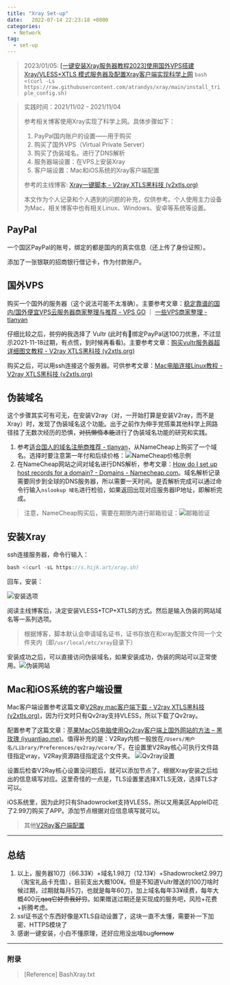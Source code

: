 ```yaml
---
title: "Xray Set-up"
date:   2022-07-14 22:23:18 +0800
categories: 
  - Network
tag:
  - set-up
---
```


> 2023/01/05: [[一键安装Xray服务器教程2023]使用国外VPS搭建 Xray/VLESS+XTLS 模式服务器及配置Xray客户端实现科学上网](https://iyideng.net/black-technology/cgfw/xray-xtls-one-click-script-building-and-using-tutorial.html) `bash <(curl -Ls https://raw.githubusercontent.com/atrandys/xray/main/install_triple_config.sh)`   


> 实践时间：2021/11/02 - 2021/11/04
>
> 参考相关博客使用Xray实现了科学上网。具体步骤如下：
>
> 1. PayPal国内账户的设置——用于购买
> 2. 购买了国外VPS（Virtual Private Server）
> 3. 购买了伪装域名，进行了DNS解析
> 4. 服务器端设置：在VPS上安装Xray
> 5. 客户端设置：Mac和iOS系统的Xray客户端配置
>
> 参考的主线博客: [Xray一键脚本 - V2ray XTLS黑科技 (v2xtls.org)](https://v2xtls.org/xray一键脚本/)
>
> 本文作为个人记录和个人遇到的问题的补充，仅供参考。个人使用主力设备为Mac，相关博客中也有相关Linux、Windows、安卓等系统等设置。

## PayPal

一个国区PayPal的账号，绑定的都是国内的真实信息（还上传了身份证照）。

添加了一张银联的招商银行借记卡，作为付款账户。

## 国外VPS

购买一个国外的服务器（这个说法可能不太准确）。主要参考文章：[稳定靠谱的国内/国外便宜VPS云服务器商家整理与推荐 - VPS GO](https://www.vpsgo.com/vps-tuijian.html) ｜ [一些VPS商家整理 - tlanyan](https://tlanyan.pp.ua/vps-merchant-collection/) 

仔细比较之后，~~贫穷的~~我选择了 Vultr (此时有绑定PayPal送100刀优惠，不过显示2021-11-18过期，有点慌，到时候再看看)。主要参考文章：[购买vultr服务器超详细图文教程 - V2ray XTLS黑科技 (v2xtls.org)](https://v2xtls.org/购买vultr服务器超详细图文教程/)

购买之后，可以用ssh连接这个服务器。可供参考文章：[Mac电脑连接Linux教程 - V2ray XTLS黑科技 (v2xtls.org)](https://v2xtls.org/mac电脑连接linux教程/)

## 伪装域名

这个步骤其实可有可无，在安装V2ray（对，一开始打算是安装V2ray，而不是Xray）时，发现了伪装域名这个功能。出于之前作为伸手党搭乘其他科学上网路径挂了无数次经历的恐惧，~~对抗懒惰本能~~进行了伪装域名功能的研究和实践。

1. 参考[适合国人的域名注册商推荐 - tlanyan](https://tlanyan.pp.ua/domain-register-for-mainland/)，从NameCheap上购买了一个域名。选择时要注意第一年付和后续价格：![NameCheap价格示例](https://z3.ax1x.com/2021/11/05/InJq4x.png) 
2. 在NameCheap网站之间对域名进行DNS解析，参考文章：[How do I set up host records for a domain? - Domains - Namecheap.com](https://www.namecheap.com/support/knowledgebase/article.aspx/434/2237/how-do-i-set-up-host-records-for-a-domain/)。域名解析记录需要同步到全球的DNS服务器，所以需要一天时间。是否解析完成可以通过命令行输入`nslookup 域名`进行检验，如果返回出现对应服务器IP地址，即解析完成。

> 注意，NameCheap购买后，需要在期限内进行邮箱验证：![邮箱验证](https://s1.ax1x.com/2022/07/11/jcCPHO.png)

## 安装Xray

ssh连接服务器，命令行输入：

```C++
bash <(curl -sL https://s.hijk.art/xray.sh)
```

回车，安装：

![安装选项](https://z3.ax1x.com/2021/11/05/Inr4BV.png)

阅读主线博客后，决定安装VLESS+TCP+XTLS的方式。然后是输入伪装的网站域名等一系列选项。

> 根据博客，脚本默认会申请域名证书，证书存放在和xray配置文件同一个文件夹内（即`/usr/local/etc/xray`目录下）

安装成功之后，可以直接访问伪装域名，如果安装成功，伪装的网站可以正常使用。![伪装网站](https://z3.ax1x.com/2021/11/05/In6lmq.png)

## Mac和iOS系统的客户端设置

Mac客户端设置参考这篇文章[V2Ray mac客户端下载 - V2ray XTLS黑科技 (v2xtls.org)](https://v2xtls.org/v2ray-mac客户端下载/)，因为行文时只有Qv2ray支持VLESS，所以下载了Qv2ray。

配置参考了这篇文章：[苹果MacOS电脑使用Qv2ray客户端上国外网站的方法 – 黑玫瑰 (iyuantiao.me)](https://iyuantiao.me/qv2ray.html)。值得补充的是：V2Ray内核一般放在`/Users/用户名/Library/Preferences/qv2ray/vcore/`下，在设置里V2Ray核心可执行文件路径指定vray，V2Ray资源路径指定这个文件夹。 ![Qv2ray设置](https://z3.ax1x.com/2021/11/05/IncEuR.png)

设置后检查V2Ray核心设置没问题后，就可以添加节点了。根据Xray安装之后给出的信息填写对应。这里奇怪的一点是，TLS设置里选择XTLS无效，选择TLS才可以。

iOS系统里，因为此时只有Shadowrocket支持VLESS，所以又用美区AppleID花了2.99刀购买了APP。添加节点根据对应信息填写就可以。

> 其他[V2Ray客户端配置](https://v2xtls.org/v2ray%e5%ae%a2%e6%88%b7%e7%ab%af/)

---

## 总结

1. 以上，服务器10刀（66.33¥）+域名1.98刀（12.13¥）+Shadowrocket2.99刀（淘宝礼品卡充值），目前支出大概100¥。但是不知道Vultr赠送的100刀啥时候过期，过期就每月5刀，也就是每年60刀，加上域名每年33¥续费，每年大概400元~~qaq它好贵我好穷~~。如果赠送过期还是买现成的服务吧，风险+花费+折腾考虑。
2. ssl证书这个东西好像是XTLS自动设置了，这块一直不太懂，需要补一下加密、HTTPS模块了
3. 感谢一键安装，小白不懂原理，还好应用没出啥bug~~fornow~~

---

### 附录

> [Reference] BashXray.txt



